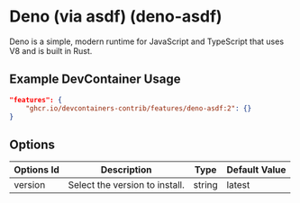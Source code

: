 
# Deno (via asdf) (deno-asdf)

Deno is a simple, modern runtime for JavaScript and TypeScript that uses V8 and is built in Rust.

## Example DevContainer Usage

```json
"features": {
    "ghcr.io/devcontainers-contrib/features/deno-asdf:2": {}
}
```

## Options

| Options Id | Description | Type | Default Value |
|-----|-----|-----|-----|
| version | Select the version to install. | string | latest |


